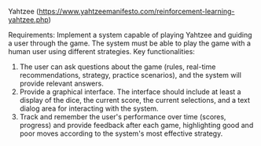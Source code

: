 Yahtzee (https://www.yahtzeemanifesto.com/reinforcement-learning-yahtzee.php)


Requirements:
Implement a system capable of playing Yahtzee and guiding a user through the game. The system must be able to play the game with a human user using different strategies. Key functionalities:
1. The user can ask questions about the game (rules, real-time recommendations, strategy, practice scenarios), and the system will provide relevant answers.
2. Provide a graphical interface. The interface should include at least a display of the dice, the current score, the current selections, and a text dialog area for interacting with the system.
3. Track and remember the user's performance over time (scores, progress) and provide feedback after each game, highlighting good and poor moves according to the system's most effective strategy.